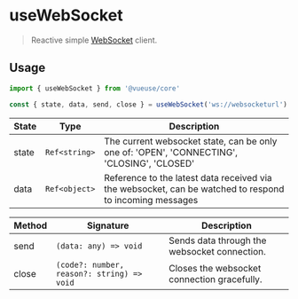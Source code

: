 # useWebSocket

> Reactive simple [WebSocket](https://developer.mozilla.org/en-US/docs/Web/API/WebSocket/WebSocket) client.

## Usage

```js
import { useWebSocket } from '@vueuse/core'

const { state, data, send, close } = useWebSocket('ws://websocketurl')
```

| State | Type          | Description                                                                                             |
| ----- | ------------- | ------------------------------------------------------------------------------------------------------- |
| state | `Ref<string>` | The current websocket state, can be only one of: 'OPEN', 'CONNECTING', 'CLOSING', 'CLOSED'              |
| data  | `Ref<object>` | Reference to the latest data received via the websocket, can be watched to respond to incoming messages |

| Method | Signature                                  | Description                                  |
| ------ | ------------------------------------------ | -------------------------------------------- |
| send   | `(data: any) => void`                      | Sends data through the websocket connection. |
| close  | `(code?: number, reason?: string) => void` | Closes the websocket connection gracefully.  |
